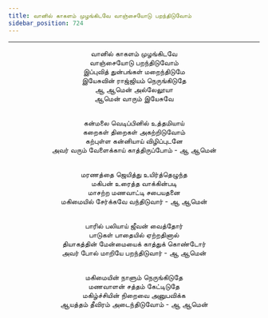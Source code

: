 ```yaml
---
title: வானில் காகளம் முழங்கிடவே வாஞ்சையோடு பறந்திடுவோம்
sidebar_position: 724
---
```


---
<center>
வானில் காகளம் முழங்கிடவே<br/>
வாஞ்சையோடு பறந்திடுவோம்<br/>
இப்புவித் துன்பங்கள் மறைந்திடுமே<br/>
இயேசுவின் ராஜ்ஜியம் நெருங்கிடுதே<br/>
ஆ ஆமென் அல்லேலூயா<br/>
ஆமென் வாரும் இயேசுவே<br/><br/>

கன்மலை வெடிப்பினில் உத்தமியாய்<br/>
கறைகள் திறைகள் அகற்றிடுவோம்<br/>
கற்புள்ள கன்னியாய் விழிப்புடனே<br/>
அவர் வரும் வேளைக்காய் காத்திருப்போம்        - ஆ ஆமென்<br/><br/>

மரணத்தை ஜெயித்து உயிர்த்தெழுந்த<br/>
மகிபன் உரைத்த வாக்கின்படி<br/>
மாசற்ற மணவாட்டி சபையதனை<br/>
மகிமையில் சேர்க்கவே வந்திடுவார்            - ஆ ஆமென்<br/><br/>

பாரில் பலியாய் ஜீவன் வைத்தோர்<br/>
பாடுகள் பாதையில் ஏற்றதினால்<br/>
தியாகத்தின் மேன்மையைக் காத்துக் கொண்டோர்<br/>
அவர் போல் மாறியே பறந்திடுவார்            - ஆ ஆமென்<br/><br/>

மகிமையின் நாளும் நெருங்கிடுதே<br/>
மணவாளன் சத்தம் கேட்டிடுதே<br/>
மகிழ்ச்சியின் நிறைவை அனுபவிக்க<br/>
ஆயத்தம் தீவிரம் அடைந்திடுவோம்            - ஆ ஆமென்
</center>